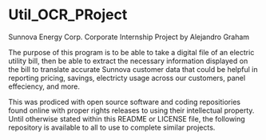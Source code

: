 # Util_OCR_PRoject
Sunnova Energy Corp. Corporate Internship Project by Alejandro Graham

The purpose of this program is to be able to take a digital file of an electric utility bill, then be able to extract the necessary information displayed on the bill to translate accurate Sunnova customer data that could be helpful in reporting pricing, savings, electricty usage across our customers, panel effeciency, and more. 

This was prodiced with open source software and coding repositiories found online with proper rights releases to using their intellectual property. Until otherwise stated within this README or LICENSE file, the following repository is available to all to use to complete similar projects. 
